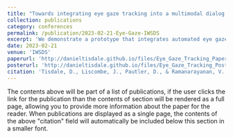```yaml
---
title: "Towards integrating eye gaze tracking into a multimodal dialog agent for remote patient assessment"
collection: publications
category: conferences
permalink: /publication/2023-02-21-Eye-Gaze-IWSDS
excerpt: 'We demonstrate a prototype that integrates automated eye gaze tracking into the NEMSI platform for remote patient assessment, guiding patients through various clinical tasks and automatically computing relevant metrics for neurological and mental health assessment, validated through internal testing.'
date: 2023-02-21
venue: 'IWSDS'
paperurl: 'http://danieltisdale.github.io/files/Eye_Gaze_Tracking_Paper_IWSDS_2023.pdf'
posterurl: 'http://danieltisdale.github.io/files/Eye_Gaze_Tracking_Poster_IWSDS_2023.pdf'
citation: 'Tisdale, D., Liscombe, J., Pautler, D., & Ramanarayanan, V. (2023). Towards integrating eye gaze tracking into a multimodal dialog agent for remote patient assessment. In <i>Proceedings of the 13th International Workshop on Spoken Dialogue Systems Technology.<i>'
---
```


The contents above will be part of a list of publications, if the user clicks the link for the publication than the contents of section will be rendered as a full page, allowing you to provide more information about the paper for the reader. When publications are displayed as a single page, the contents of the above "citation" field will automatically be included below this section in a smaller font.
